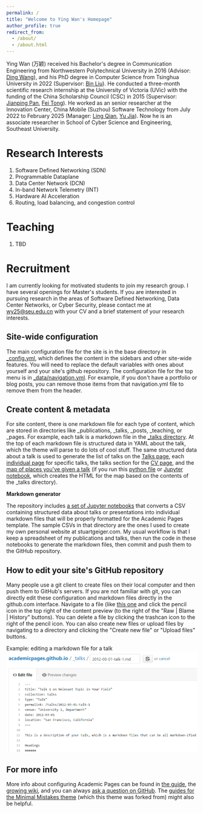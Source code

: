 ```yaml
---
permalink: /
title: "Welcome to Ying Wan's Homepage"
author_profile: true
redirect_from: 
  - /about/
  - /about.html
---
```


Ying Wan (万颖) received his Bachelor's degree in Communication Engineering from Northwestern Polytechnical University in 2016 (Advisor: [Ding Wang](https://teacher.nwpu.edu.cn/wangding.html)),
and his PhD degree in Computer Science from Tsinghua University in 2022 (Supervisor: [Bin Liu](https://www.cs.tsinghua.edu.cn/info/1126/3587.htm)).
He conducted a three-month scientific research internship at the University of Victoria (UVic) with the funding of the China Scholarship Council (CSC) in 2015 (Supervisor: [Jianping Pan](https://www.uvic.ca/ecs/computerscience/people/faculty/profiles/pan-jianping.php), [Fei Tong](https://fei-tong.github.io/)). 
He worked as an senior researcher at the Innovation Center, China Mobile (Suzhou) Software Technology from July 2022 to February 2025 (Manager: [Ling Qian](https://www.cnii.com.cn/gxxww/rmydb/202111/t20211110_321826.html), [Yu Jia](https://zhuanlan.zhihu.com/p/406240028)).
Now he is an associate researcher in School of Cyber Science and Engineering, Southeast University.

Research Interests
======
1. Software Defined Networking (SDN)
1. Programmable Dataplane
1. Data Center Network (DCN)
1. In-band Network Telemetry (INT)
1. Hardware AI Acceleration
1. Routing, load balancing, and congestion control  

Teaching
======
1. TBD

Recruitment
======
I am currently looking for motivated students to join my research group. I have several openings for Master's students. If you are interested in pursuing research in the areas of Software Defined Networking, Data Center Networks, or Cyber Security, please contact me at wy25@seu.edu.cn with your CV and a brief statement of your research interests.


Site-wide configuration
------
The main configuration file for the site is in the base directory in [_config.yml](https://github.com/academicpages/academicpages.github.io/blob/master/_config.yml), which defines the content in the sidebars and other site-wide features. You will need to replace the default variables with ones about yourself and your site's github repository. The configuration file for the top menu is in [_data/navigation.yml](https://github.com/academicpages/academicpages.github.io/blob/master/_data/navigation.yml). For example, if you don't have a portfolio or blog posts, you can remove those items from that navigation.yml file to remove them from the header. 

Create content & metadata
------
For site content, there is one markdown file for each type of content, which are stored in directories like _publications, _talks, _posts, _teaching, or _pages. For example, each talk is a markdown file in the [_talks directory](https://github.com/academicpages/academicpages.github.io/tree/master/_talks). At the top of each markdown file is structured data in YAML about the talk, which the theme will parse to do lots of cool stuff. The same structured data about a talk is used to generate the list of talks on the [Talks page](https://academicpages.github.io/talks), each [individual page](https://academicpages.github.io/talks/2012-03-01-talk-1) for specific talks, the talks section for the [CV page](https://academicpages.github.io/cv), and the [map of places you've given a talk](https://academicpages.github.io/talkmap.html) (if you run this [python file](https://github.com/academicpages/academicpages.github.io/blob/master/talkmap.py) or [Jupyter notebook](https://github.com/academicpages/academicpages.github.io/blob/master/talkmap.ipynb), which creates the HTML for the map based on the contents of the _talks directory).

**Markdown generator**

The repository includes [a set of Jupyter notebooks](https://github.com/academicpages/academicpages.github.io/tree/master/markdown_generator
) that converts a CSV containing structured data about talks or presentations into individual markdown files that will be properly formatted for the Academic Pages template. The sample CSVs in that directory are the ones I used to create my own personal website at stuartgeiger.com. My usual workflow is that I keep a spreadsheet of my publications and talks, then run the code in these notebooks to generate the markdown files, then commit and push them to the GitHub repository.

How to edit your site's GitHub repository
------
Many people use a git client to create files on their local computer and then push them to GitHub's servers. If you are not familiar with git, you can directly edit these configuration and markdown files directly in the github.com interface. Navigate to a file (like [this one](https://github.com/academicpages/academicpages.github.io/blob/master/_talks/2012-03-01-talk-1.md) and click the pencil icon in the top right of the content preview (to the right of the "Raw | Blame | History" buttons). You can delete a file by clicking the trashcan icon to the right of the pencil icon. You can also create new files or upload files by navigating to a directory and clicking the "Create new file" or "Upload files" buttons. 

Example: editing a markdown file for a talk
![Editing a markdown file for a talk](/images/editing-talk.png)

For more info
------
More info about configuring Academic Pages can be found in [the guide](https://academicpages.github.io/markdown/), the [growing wiki](https://github.com/academicpages/academicpages.github.io/wiki), and you can always [ask a question on GitHub](https://github.com/academicpages/academicpages.github.io/discussions). The [guides for the Minimal Mistakes theme](https://mmistakes.github.io/minimal-mistakes/docs/configuration/) (which this theme was forked from) might also be helpful.
